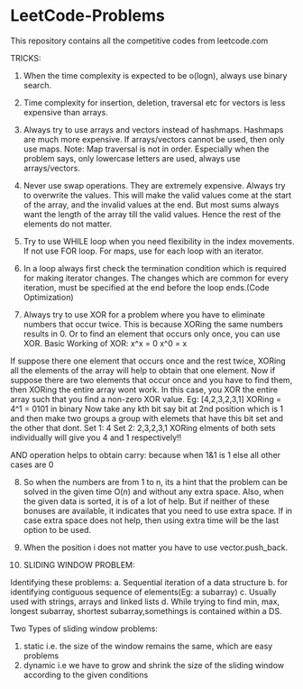 # LeetCode-Problems
This repository contains all the competitive codes from leetcode.com


TRICKS:

1. When the time complexity is expected to be o(logn), always use binary search.

2. Time complexity for insertion, deletion, traversal etc for vectors is less
expensive than arrays. 

3. Always try to use arrays and vectors instead of hashmaps. Hashmaps are much 
more expensive. If arrays/vectors cannot be used, then only use maps.
Note: Map traversal is not in order. Especially when the problem says, only
lowercase letters are used, always use arrays/vectors.

4. Never use swap operations. They are extremely expensive. Always try to 
overwrite the values. This will make the valid values come at the start of the
array, and the invalid values at the end. But most sums always want the length
of the array till the valid values. Hence the rest of the elements do not
matter.

5. Try to use WHILE loop when you need flexibility in the index movements. If not
use FOR loop. For maps, use for each loop with an iterator.

6. In a loop always first check the termination condition which is required for making
iterator changes. The changes which are common for every iteration,
must be specified at the end before the loop ends.(Code Optimization)

7. Always try to use XOR for a problem where you have to eliminate numbers that 
occur twice. This is because XORing the same numbers results in 0. Or to find an 
element that occurs only once, you can use XOR.
Basic Working of XOR:
x^x = 0
x^0 = x

If suppose there one element that occurs once and the rest twice, XORing all
the elements of the array will help to obtain that one element.
Now if suppose there are two elements that occur once and you have to find them,
then XORing the entire array wont work. In this case, you XOR the entire array
such that you find a non-zero XOR value.
Eg: [4,2,3,2,3,1] XORing = 4^1 = 0101 in binary
Now take any kth bit say bit at 2nd position which is 1 and then make two groups
a group with elemets that have this bit set and the other that dont.
Set 1: 4
Set 2: 2,3,2,3,1
XORing elments of both sets individually will give you 4 and 1 respectively!!

AND operation helps to obtain carry: because when 1&1 is 1 else all other cases are 0

8. So when the numbers are from 1 to n, its a hint that the problem can be solved
in the given time O(n) and without any extra space. Also, when the given data is
sorted, it is of a lot of help. But if neither of these bonuses are available, it
indicates that you need to use extra space. If in case extra space does not help,
then using extra time will be the last option to be used.

9. When the position i does not matter you have to use vector.push_back. 

10. SLIDING WINDOW PROBLEM:

Identifying these problems:
a. Sequential iteration of a data structure
b. for identifying contiguous sequence of elements(Eg: a subarray)
c. Usually used with strings, arrays and linked lists
d. While trying to find min, max, longest subarray, shortest subarray,somethings is contained within a DS.

Two Types of sliding window problems:
1. static i.e. the size of the window remains the same, which are easy problems
2. dynamic i.e we have to grow and shrink the size of the sliding window according to the given conditions